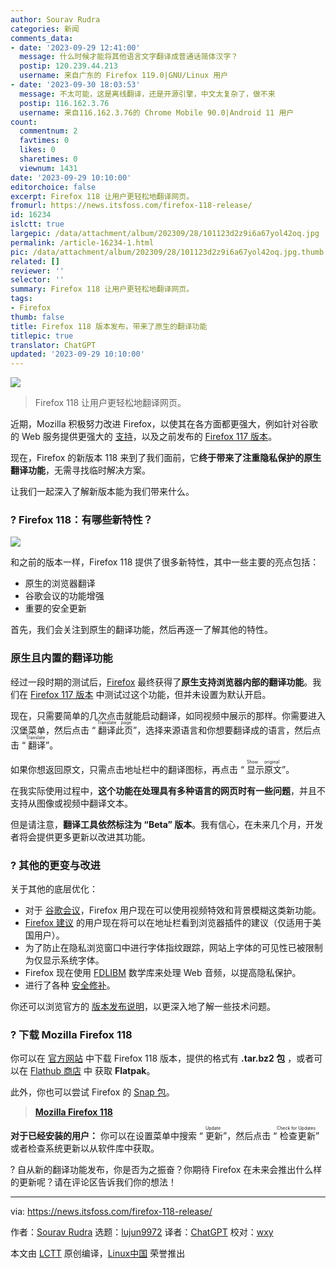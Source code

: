 ```yaml
---
author: Sourav Rudra
categories: 新闻
comments_data:
- date: '2023-09-29 12:41:00'
  message: 什么时候才能将其他语言文字翻译成普通话简体汉字？
  postip: 120.239.44.213
  username: 来自广东的 Firefox 119.0|GNU/Linux 用户
- date: '2023-09-30 18:03:53'
  message: 不太可能，这是离线翻译，还是开源引擎，中文太复杂了，做不来
  postip: 116.162.3.76
  username: 来自116.162.3.76的 Chrome Mobile 90.0|Android 11 用户
count:
  commentnum: 2
  favtimes: 0
  likes: 0
  sharetimes: 0
  viewnum: 1431
date: '2023-09-29 10:10:00'
editorchoice: false
excerpt: Firefox 118 让用户更轻松地翻译网页。
fromurl: https://news.itsfoss.com/firefox-118-release/
id: 16234
islctt: true
largepic: /data/attachment/album/202309/28/101123d2z9i6a67yol42oq.jpg
permalink: /article-16234-1.html
pic: /data/attachment/album/202309/28/101123d2z9i6a67yol42oq.jpg.thumb.jpg
related: []
reviewer: ''
selector: ''
summary: Firefox 118 让用户更轻松地翻译网页。
tags:
- Firefox
thumb: false
title: Firefox 118 版本发布，带来了原生的翻译功能
titlepic: true
translator: ChatGPT
updated: '2023-09-29 10:10:00'
---
```


![](/data/attachment/album/202309/28/101123d2z9i6a67yol42oq.jpg)



> 
> Firefox 118 让用户更轻松地翻译网页。
> 
> 
> 


近期，Mozilla 积极努力改进 Firefox，以使其在各方面都更强大，例如针对谷歌的 Web 服务提供更强大的 [支持](https://news.itsfoss.com/mozilla-firefox-progress/)，以及之前发布的 [Firefox 117 版本](https://news.itsfoss.com/firefox-117-release/)。


现在，Firefox 的新版本 118 来到了我们面前，它**终于带来了注重隐私保护的原生翻译功能**，无需寻找临时解决方案。


让我们一起深入了解新版本能为我们带来什么。


### ? Firefox 118：有哪些新特性？


![](/data/attachment/album/202309/28/101216haw4zwzbi5n2j5la.png)


和之前的版本一样，Firefox 118 提供了很多新特性，其中一些主要的亮点包括：


* 原生的浏览器翻译
* 谷歌会议的功能增强
* 重要的安全更新


首先，我们会关注到原生的翻译功能，然后再逐一了解其他的特性。


### 原生且内置的翻译功能


经过一段时期的测试后，[Firefox](https://www.mozilla.org/en-US/firefox/new/) 最终获得了**原生支持浏览器内部的翻译功能**。我们在 [Firefox 117 版本](https://news.itsfoss.com/firefox-117-release/) 中测试过这个功能，但并未设置为默认开启。


现在，只需要简单的几次点击就能启动翻译，如同视频中展示的那样。你需要进入汉堡菜单，然后点击 “<ruby> 翻译此页 <rt>  Translate page </rt></ruby>”，选择来源语言和你想要翻译成的语言，然后点击 “<ruby> 翻译 <rt>  Translate </rt></ruby>”。


如果你想返回原文，只需点击地址栏中的翻译图标，再点击 “<ruby> 显示原文 <rt>  Show original </rt></ruby>”。


在我实际使用过程中，**这个功能在处理具有多种语言的网页时有一些问题**，并且不支持从图像或视频中翻译文本。


但是请注意，**翻译工具依然标注为 “Beta” 版本**。我有信心，在未来几个月，开发者将会提供更多更新以改进其功能。


### ?️ 其他的更变与改进


关于其他的底层优化：


* 对于 [谷歌会议](https://apps.google.com/meet/)，Firefox 用户现在可以使用视频特效和背景模糊这类新功能。
* [Firefox 建议](https://blog.mozilla.org/en/products/firefox/firefox-news/firefox-suggest/) 的用户现在将可以在地址栏看到浏览器插件的建议（仅适用于美国用户）。
* 为了防止在隐私浏览窗口中进行字体指纹跟踪，网站上字体的可见性已被限制为仅显示系统字体。
* Firefox 现在使用 [FDLIBM](https://www.netlib.org/fdlibm/readme) 数学库来处理 Web 音频，以提高隐私保护。
* 进行了各种 [安全修补](https://www.mozilla.org/en-US/security/advisories/mfsa2023-41/)。


你还可以浏览官方的 [版本发布说明](https://www.mozilla.org/en-US/firefox/118.0/releasenotes/)，以更深入地了解一些技术问题。


### ? 下载 Mozilla Firefox 118


你可以在 [官方网站](https://www.mozilla.org/firefox/download/) 中下载 Firefox 118 版本，提供的格式有 **.tar.bz2 包** ，或者可以在 [Flathub 商店](https://flathub.org/apps/org.mozilla.firefox) 中 获取 **Flatpak**。


此外，你也可以尝试 Firefox 的 [Snap 包](https://snapcraft.io/firefox)。



> 
> **[Mozilla Firefox 118](https://www.mozilla.org/firefox/download/)**
> 
> 
> 


**对于已经安装的用户：** 你可以在设置菜单中搜索 “<ruby> 更新 <rt>  Update </rt></ruby>”，然后点击 “<ruby> 检查更新 <rt>  Check for Updates </rt></ruby>” 或者检查系统更新以从软件库中获取。


? 自从新的翻译功能发布，你是否为之振奋？你期待 Firefox 在未来会推出什么样的更新呢？请在评论区告诉我们你的想法！




---


via: <https://news.itsfoss.com/firefox-118-release/>


作者：[Sourav Rudra](https://news.itsfoss.com/author/sourav/) 选题：[lujun9972](https://github.com/lujun9972) 译者：[ChatGPT](https://linux.cn/lctt/ChatGPT) 校对：[wxy](https://github.com/wxy)


本文由 [LCTT](https://github.com/LCTT/TranslateProject) 原创编译，[Linux中国](https://linux.cn/) 荣誉推出